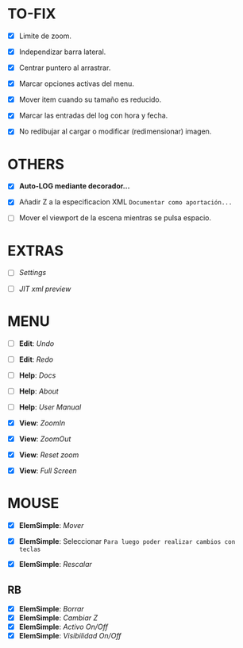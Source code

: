 # TO-FIX
- [x] Limite de zoom.
- [x] Independizar barra lateral.
- [x] Centrar puntero al arrastrar.
- [x] Marcar opciones activas del menu.
- [x] Mover item cuando su tamaño es reducido.
- [x] Marcar las entradas del log con hora y fecha.
- [x] No redibujar al cargar o modificar (redimensionar) imagen.




# OTHERS

- [x] **Auto-LOG mediante decorador...**
- [x] Añadir Z a la especificacion XML `Documentar como aportación...`
- [ ] Mover el viewport de la escena mientras se pulsa espacio.




# EXTRAS

- [ ] *Settings*
- [ ] *JIT xml preview*




# MENU

- [ ] **Edit**: *Undo*
- [ ] **Edit**: *Redo*
- [ ] **Help**: *Docs*
- [ ] **Help**: *About*
- [ ] **Help**: *User Manual*
- [x] **View**: *ZoomIn*
- [x] **View**: *ZoomOut*
- [x] **View**: *Reset zoom*
- [x] **View**: *Full Screen*




# MOUSE
- [x] **ElemSimple**: *Mover*
- [x] **ElemSimple**: Seleccionar `Para luego poder realizar cambios con teclas`


- [x] **ElemSimple**: *Rescalar*

## RB
- [x] **ElemSimple**: *Borrar*
- [x] **ElemSimple**: *Cambiar Z*
- [x] **ElemSimple**: *Activo On/Off*
- [x] **ElemSimple**: *Visibilidad On/Off*
